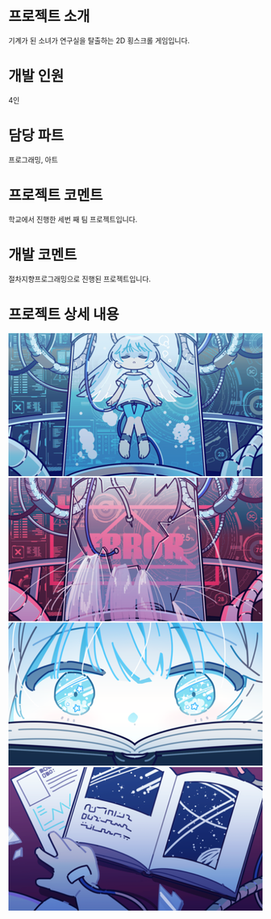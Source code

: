 # 프로젝트 소개
기계가 된 소녀가 연구실을 탈출하는 2D 횡스크롤 게임입니다.

# 개발 인원
4인

# 담당 파트
프로그래밍, 아트

# 프로젝트 코멘트
학교에서 진행한 세번 째 팀 프로젝트입니다.

# 개발 코멘트
절차지향프로그래밍으로 진행된 프로젝트입니다.

# 프로젝트 상세 내용

![1](https://github.com/00moa00/flow/blob/main/Data/Images/scene_back/sa_scene0.png)
![2](https://github.com/00moa00/flow/blob/main/Data/Images/scene_back/sa_scene1.png)
![3](https://github.com/00moa00/flow/blob/main/Data/Images/scene_back/sa_scene2.png)
![4](https://github.com/00moa00/flow/blob/main/Data/Images/scene_back/sa_scene3.png)
